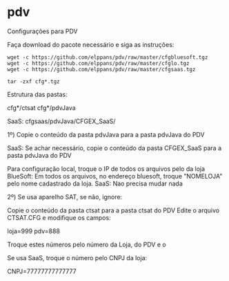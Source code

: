 # pdv
Configurações para PDV

Faça download do pacote necessário e siga as instruções:

```
wget -c https://github.com/elppans/pdv/raw/master/cfgbluesoft.tgz
wget -c https://github.com/elppans/pdv/raw/master/cfglo.tgz
wget -c https://github.com/elppans/pdv/raw/master/cfgsaas.tgz

tar -zxf cfg*.tgz
```

Estrutura das pastas:

cfg*/ctsat
cfg*/pdvJava

SaaS: cfgsaas/pdvJava/CFGEX_SaaS/

1º)
Copie o conteúdo da pasta pdvJava para a pasta pdvJava do PDV

SaaS: Se achar necessário, copie o conteúdo da pasta CFGEX_SaaS  para a pasta pdvJava do PDV

Para configuração local, troque o IP de todos os arquivos pelo da loja
BlueSoft: Em todos os arquivos, no endereço bluesoft, troque "NOMELOJA" pelo nome cadastrado da loja.
SaaS: Nao precisa mudar nada

2º) Se usa aparelho SAT, se não, ignore:

Copie o conteúdo da pasta ctsat para a pasta ctsat do PDV
Edite o arquivo CTSAT.CFG e modifique os campos:

loja=999
pdv=888

Troque estes números pelo número da Loja, do PDV e o 

Se usa SaaS, troque o número pelo CNPJ da loja:

CNPJ=77777777777777
